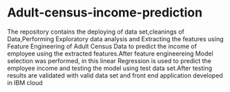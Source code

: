 # Adult-census-income-prediction
The repository contains the deploying of data set,cleanings of Data,Performing Exploratory data analysis and Extracting the features using Feature Engineering of Adult Census Data to predict the income of employee using the extracted features.After feature engineereing Model selection was performed, in this linear Regression is used to predict the employee income and testing the model using test data set.After testing results are validated with valid data set and front end application developed in IBM cloud
